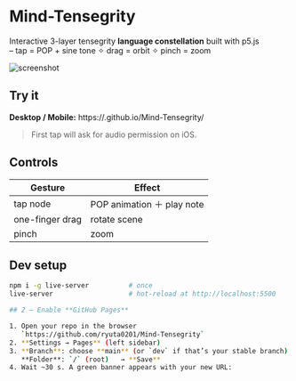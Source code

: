 # Mind-Tensegrity

Interactive 3-layer tensegrity **language constellation** built with p5.js  
– tap = POP + sine tone ✧ drag = orbit ✧ pinch = zoom

![screenshot](screenshot.png)

## Try it

**Desktop / Mobile:** https://<your-name>.github.io/Mind-Tensegrity/  

> First tap will ask for audio permission on iOS.

## Controls
| Gesture | Effect |
|---------|--------|
| tap node | POP animation ＋ play note |
| one-finger drag | rotate scene |
| pinch | zoom | 

## Dev setup

```bash
npm i -g live-server          # once
live-server                   # hot-reload at http://localhost:5500

## 2 – Enable **GitHub Pages**

1. Open your repo in the browser  
   `https://github.com/ryuta0201/Mind-Tensegrity`
2. **Settings → Pages** (left sidebar)
3. **Branch**: choose **main** (or `dev` if that’s your stable branch)  
   **Folder**: `/` (root)   → **Save**
4. Wait ~30 s. A green banner appears with your new URL:  

